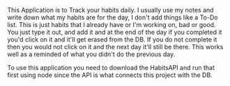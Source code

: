 This Application is to Track your habits daily. I usually use my notes and write down what my habits are for the day, I don't add things like a To-Do list. This is just habits that I already have or I'm working on, bad or good. You just type it out, and add it and at the end of the day if you completed it you'd click on it and it'll get erased from the DB. If you do not complete it then you would not click on it and the next day it'll still be there. 
This works well as a reminded of what you didn't do the previous day.

To use this application you need to download the HabitsAPI and run that first using node since the API is what connects this project with the DB.

